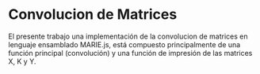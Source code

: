 # Convolucion de Matrices
El presente trabajo una implementación de la convolucion de matrices en lenguaje ensamblado MARIE.js, está compuesto principalmente de una función principal (convolución) y una función de impresión de las matrices X, K y Y.
